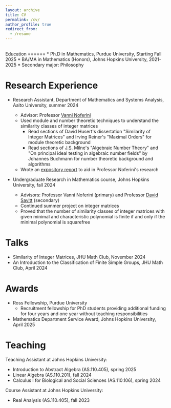 ```yaml
---
layout: archive
title: CV
permalink: /cv/
author_profile: true
redirect_from:
  - /resume
---
```

<br>
Education
======
* Ph.D in Mathematics, Purdue University, Starting Fall 2025
* BA/MA in Mathematics (Honors), Johns Hopkins University, 2021-2025
  * Secondary major: Philosophy

Research Experience
======
* Research Assistant, Department of Mathematics and Systems Analysis, Aalto University, summer 2024
  * Advisor: Professor [Vanni Noferini](https://math.aalto.fi/~noferiv1/)
  * Used module and number theoretic techniques to understand the similarity classes of integer matrices
    * Read sections of David Husert's dissertation "Similarity of Integer Matrices" and Irving Reiner's "Maximal Orders" for module theoretic background
    * Read sections of J.S. Milne's "Algebraic Number Theory" and "On principal ideal testing in algebraic number fields" by Johannes Buchmann for number theoretic background and algorithms
  *  Wrote an [expository report](Integer-Matrices.pdf) to aid in Professor Noferini's research
 
* Undergraduate Research in Mathematics course, Johns Hopkins University, fall 2024
  * Advisors: Professor Vanni Noferini (primary) and Professor [David Savitt](https://mathematics.jhu.edu/directory/david-savitt/) (secondary)
  * Continued summer project on integer matrices
  * Proved that the number of similarity classes of integer matrices with given minimal and characteristic polynomial is finite if and only if the minimal polynomial is squarefree
  
Talks
======
* Similarity of Integer Matrices, JHU Math Club, November 2024
* An Introduction to the Classification of Finite Simple Groups, JHU Math Club, April 2024

Awards
======
* Ross Fellowship, Purdue University
  * Recruitment fellowship for PhD students providing additional funding for four years and one year without teaching responsibilities
* Mathematics Department Service Award, Johns Hopkins University, April 2025


Teaching
======
Teaching Assistant at Johns Hopkins University:
* Introduction to Abstract Algebra (AS.110.405), spring 2025
* Linear Algebra (AS.110.201), fall 2024
* Calculus I for Biological and Social Sciences (AS.110.106), spring 2024

Course Assistant at Johns Hopkins University: 
* Real Analysis (AS.110.405), fall 2023

